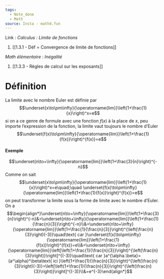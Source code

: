 ```yaml
---
tags:
  - Note_done
  - Math
source: Insta - math4.fun
---
```


Link :
_Calculus : Limite de fonctions_
1. [[1.3.1 - Déf = Convergence de limite de fonctions]]

_Math élémentaire : Inégalité_
1. [[1.3.3 - Règles de calcul sur les exposants]]
# Définition
La limite avec le nombre Euler est définie par $$\underset{x\to\pm\infty}{\operatorname{lim}}\left(1+\frac{1}{x}\right)^x=e$$ si on a ce genre de formule avec une fonction $f(x)$ à la place de $x$, peu importe l’expression de la fonction, la limite vaut toujours le nombre d’Euler  $$\underset{f(x)\to\pm\infty}{\operatorname{lim}}\left(1+\frac{1}{f(x)}\right)^{f(x)}=e$$
#### Exemple
$$\underset{n\to+\infty}{\operatorname{lim}}\left(1+\frac{3}{n}\right)^{-n}$$
Comme on sait $$\underset{x\to\pm\infty}{\operatorname{lim}}\left(1+\frac{1}{x}\right)^x=e\quad;\quad \underset{f(x)\to\pm\infty}{\operatorname{lim}}\left(1+\frac{1}{f(x)}\right)^{f(x)}=e$$ on peut transformer la limite sous la forme de limite avec le nombre d’Euler.
On a $$\begin{align*}\underset{n\to+\infty}{\operatorname{lim}}\left(1+\frac{3}{n}\right)^{-n}&=\underset{n\to+\infty}{\operatorname{lim}}\left(1+\frac{1}{\frac{n}{3}}\right)^{-n}\\&=\underset{n\to+\infty}{\operatorname{lim}}\left(1+\frac{1}{\frac{n}{3}}\right)^{\left(\frac{n}{3}\right)(-3)}\quad\text{ car }\underset{f(x)\to\pm\infty}{\operatorname{lim}}\left(1+\frac{1}{f(x)}\right)^{f(x)}=e\\&=\underset{n\to+\infty}{\operatorname{lim}}\left[\left(1+\frac{1}{\frac{n}{3}}\right)^{\left(\frac{n}{3}\right)}\right]^{(-3)}\quad\text{ car }a^{\alpha.\beta}=(a^\alpha)^\beta\text{ ici }\left(1+\frac{1}{\frac{n}{3}}\right)^{\left(\frac{n}{3}\right)(-3)}=\left[\left(1+\frac{1}{\frac{n}{3}}\right)^{\left(\frac{n}{3}\right)}\right]^{(-3)}\\&=e^{-3}\end{align*}$$


